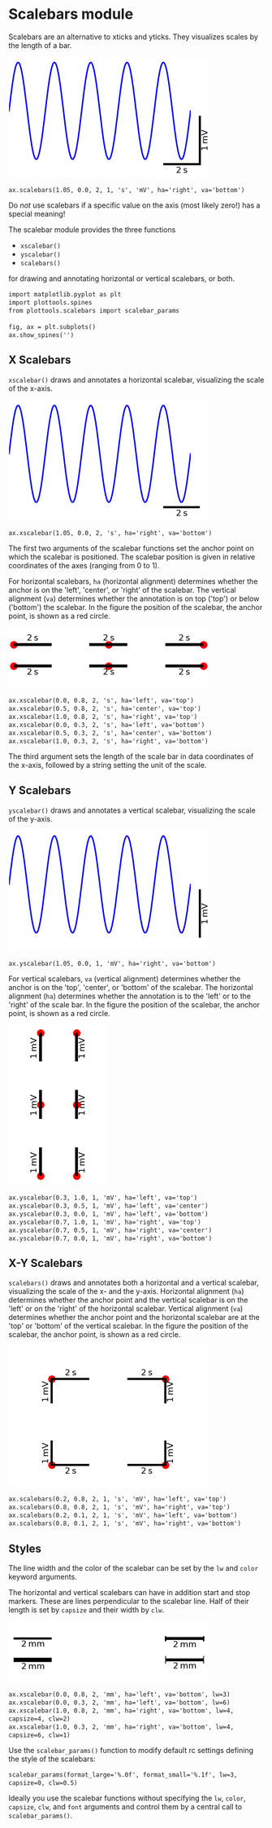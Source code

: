 # Scalebars module

Scalebars are an alternative to xticks and yticks.
They visualizes scales by the length of a bar.

![scalebars](figures/scalebars-scalebars.png)
```
ax.scalebars(1.05, 0.0, 2, 1, 's', 'mV', ha='right', va='bottom')
```

Do *not* use scalebars if a specific value on the axis (most likely
zero!) has a special meaning!

The scalebar module provides the three functions
- `xscalebar()`
- `yscalebar()`
- `scalebars()`

for drawing and annotating horizontal or vertical scalebars, or both.

```
import matplotlib.pyplot as plt
import plottools.spines
from plottools.scalebars import scalebar_params

fig, ax = plt.subplots()
ax.show_spines('')
```

## X Scalebars

`xscalebar()` draws and annotates a horizontal scalebar, visualizing
the scale of the x-axis.

![xscalebar](figures/scalebars-xscalebar.png)

```
ax.xscalebar(1.05, 0.0, 2, 's', ha='right', va='bottom')
```

The first two arguments of the scalebar functions set the anchor point
on which the scalebar is positioned. The scalebar position is given in
relative coordinates of the axes (ranging from 0 to 1).

For horizontal scalebars, `ha` (horizontal
alignment) determines whether the anchor is on the 'left', 'center',
or 'right' of the scalebar. The vertical alignment (`va`) determines
whether the annotation is on top ('top') or below ('bottom') the
scalebar. In the figure the position of the scalebar, the anchor
point, is shown as a red circle.

![xpos](figures/scalebars-xpos.png)

```
ax.xscalebar(0.0, 0.8, 2, 's', ha='left', va='top')
ax.xscalebar(0.5, 0.8, 2, 's', ha='center', va='top')
ax.xscalebar(1.0, 0.8, 2, 's', ha='right', va='top')
ax.xscalebar(0.0, 0.3, 2, 's', ha='left', va='bottom')
ax.xscalebar(0.5, 0.3, 2, 's', ha='center', va='bottom')
ax.xscalebar(1.0, 0.3, 2, 's', ha='right', va='bottom')
```

The third argument sets the length of the scale bar in data
coordinates of the x-axis, followed by a string setting the unit of
the scale.


## Y Scalebars

`yscalebar()` draws and annotates a vertical scalebar, visualizing the
scale of the y-axis.

![yscalebar](figures/scalebars-yscalebar.png)

```
ax.yscalebar(1.05, 0.0, 1, 'mV', ha='right', va='bottom')
```

For vertical scalebars, `va` (vertical alignment) determines whether
the anchor is on the 'top', 'center', or 'bottom' of the scalebar. The
horizontal alignment (`ha`) determines whether the annotation is to
the 'left' or to the 'right' of the scale bar. In the figure the
position of the scalebar, the anchor point, is shown as a red circle.

![ypos](figures/scalebars-ypos.png)

```
ax.yscalebar(0.3, 1.0, 1, 'mV', ha='left', va='top')
ax.yscalebar(0.3, 0.5, 1, 'mV', ha='left', va='center')
ax.yscalebar(0.3, 0.0, 1, 'mV', ha='left', va='bottom')
ax.yscalebar(0.7, 1.0, 1, 'mV', ha='right', va='top')
ax.yscalebar(0.7, 0.5, 1, 'mV', ha='right', va='center')
ax.yscalebar(0.7, 0.0, 1, 'mV', ha='right', va='bottom')
```

## X-Y Scalebars

`scalebars()` draws and annotates both a horizontal and a vertical
scalebar, visualizing the scale of the x- and the y-axis.  Horizontal
alignment (`ha`) determines whether the anchor point and the vertical
scalebar is on the 'left' or on the 'right' of the horizontal
scalebar. Vertical alignment (`va`) determines whether the anchor
point and the horizontal scalebar are at the 'top' or 'bottom' of the
vertical scalebar. In the figure the position of the scalebar, the
anchor point, is shown as a red circle.

![pos](figures/scalebars-pos.png)

```
ax.scalebars(0.2, 0.8, 2, 1, 's', 'mV', ha='left', va='top')
ax.scalebars(0.8, 0.8, 2, 1, 's', 'mV', ha='right', va='top')
ax.scalebars(0.2, 0.1, 2, 1, 's', 'mV', ha='left', va='bottom')
ax.scalebars(0.8, 0.1, 2, 1, 's', 'mV', ha='right', va='bottom')
```


## Styles

The line width and the color of the scalebar can be set by the `lw`
and `color` keyword arguments.

The horizontal and vertical scalebars can have in addition start and
stop markers. These are lines perpendicular to the scalebar line. Half
of their length is set by `capsize` and their width by `clw`.

![styles](figures/scalebars-styles.png)

```
ax.xscalebar(0.0, 0.8, 2, 'mm', ha='left', va='bottom', lw=3)
ax.xscalebar(0.0, 0.3, 2, 'mm', ha='left', va='bottom', lw=6)
ax.xscalebar(1.0, 0.8, 2, 'mm', ha='right', va='bottom', lw=4, capsize=4, clw=2)
ax.xscalebar(1.0, 0.3, 2, 'mm', ha='right', va='bottom', lw=4, capsize=6, clw=1)
```

Use the `scalebar_params()` function to modify default rc settings
defining the style of the scalebars:
```
scalebar_params(format_large='%.0f', format_small='%.1f', lw=3, capsize=0, clw=0.5)
```
Ideally you use the scalebar functions without specifying the `lw`,
`color`, `capsize`, `clw`, and `font` arguments and control them by a
central call to `scalebar_params()`.